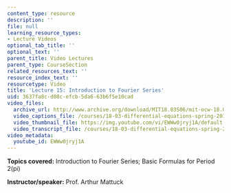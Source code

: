 ```yaml
---
content_type: resource
description: ''
file: null
learning_resource_types:
- Lecture Videos
optional_tab_title: ''
optional_text: ''
parent_title: Video Lectures
parent_type: CourseSection
related_resources_text: ''
resource_index_text: ''
resourcetype: Video
title: 'Lecture 15: Introduction to Fourier Series'
uid: 3637fa8c-d08c-efcb-5da6-63b6f5e10cad
video_files:
  archive_url: http://www.archive.org/download/MIT18.03S06/mit-ocw-18.03-lec15-14mar2003-220k.mp4
  video_captions_file: /courses/18-03-differential-equations-spring-2010/b69e0ad1183e506396b7f41cc0491934_EWWw0jryj1A.vtt
  video_thumbnail_file: https://img.youtube.com/vi/EWWw0jryj1A/default.jpg
  video_transcript_file: /courses/18-03-differential-equations-spring-2010/0784391527930f24806e3df312c258db_EWWw0jryj1A.pdf
video_metadata:
  youtube_id: EWWw0jryj1A
---
```


**Topics covered:** Introduction to Fourier Series; Basic Formulas for Period 2(pi)

**Instructor/speaker:** Prof. Arthur Mattuck